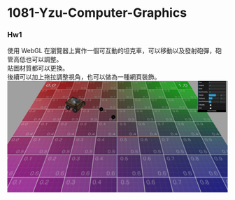 # 1081-Yzu-Computer-Graphics
### Hw1
使用 WebGL 在瀏覽器上實作一個可互動的坦克車，可以移動以及發射砲彈，砲管高低也可以調整。  
貼圖材質都可以更換。  
後續可以加上拖拉調整視角，也可以做為一種網頁裝飾。  
![image](Hw1/show.png)
